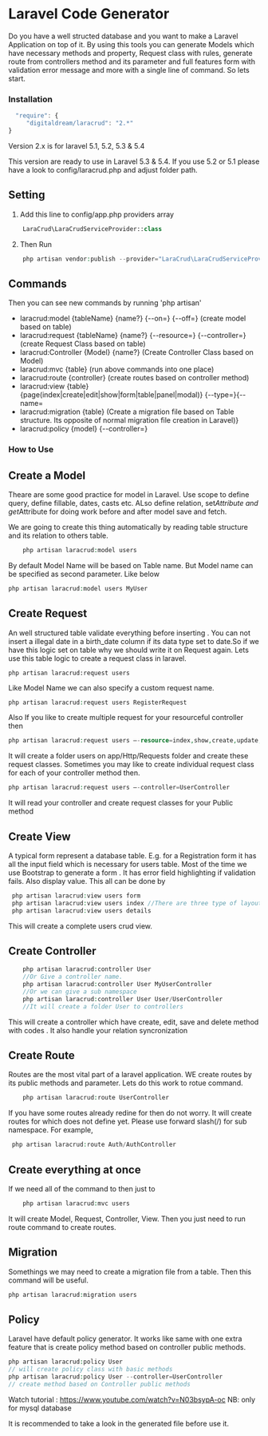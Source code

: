 # Laravel Code Generator

Do you have a well structed database and you want to make a Laravel Application on top of it.
By using this tools you can generate Models which have necessary methods and property, Request class with rules, generate route from controllers method and its parameter and full features form with validation error message and more with a single line of command. So lets start.

### Installation ###
```javascript
  "require": { 
     "digitaldream/laracrud": "2.*"
}
```

Version 2.x is for laravel 5.1, 5.2, 5.3 & 5.4

This version are ready to use in Laravel 5.3 & 5.4. If you use 5.2 or 5.1 please have a look to config/laracrud.php and adjust folder path.

## Setting

01. Add this line to config/app.php providers array
```php
    LaraCrud\LaraCrudServiceProvider::class
``` 
  
02. Then Run
```php
    php artisan vendor:publish --provider="LaraCrud\LaraCrudServiceProvider"
```
    
## Commands
Then you can see new commands by running 'php artisan'

*	laracrud:model {tableName} {name?} {--on=} {--off=} (create model based on table)
*	laracrud:request {tableName} {name?} {--resource=} {--controller=} (create Request Class based on table)
*	laracrud:Controller {Model} {name?} (Create Controller Class based on Model)
*	laracrud:mvc {table} (run above commands into one place)
*	laracrud:route {controller} (create routes based on controller method)
*	laracrud:view {table} {page(index|create|edit|show|form|table|panel|modal)} 
{--type=}{--name=
*	laracrud:migration {table} (Create a migration file based on Table structure. Its opposite of normal migration file creation in Laravel)}
* laracrud:policy {model} {--controller=}



### How to Use



## Create a Model

Theare are some good practice for model in Laravel. Use scope to define query, define fillable, dates, casts etc.
ALso define relation, set*Attribute and get*Attribute for doing work before and after model save and fetch.

We are going to create this thing automatically by reading table structure and its relation to others table.
```php
    php artisan laracrud:model users
```
By default Model Name will be based on Table name. But Model name can be specified as second parameter. Like below
```php
php artisan laracrud:model users MyUser
```  
## Create Request

 An well structured table validate everything before inserting . You can not insert a illegal date in a birth_date column if its data type set to date.So if we have this logic set on table why we should write it on Request again. Lets use this table logic to create a request class in laravel.
 
    php artisan laracrud:request users

Like Model Name we can also specify a custom request name.
```php
php artisan laracrud:request users RegisterRequest
```  
Also If you like to create multiple request for your resourceful controller then 
```php
php artisan laracrud:request users –-resource=index,show,create,update,destroy
```
It will create a folder users on app/Http/Requests folder and create these request classes. 
Sometimes you may like to create individual request class for each of your controller method then. 
```php
php artisan laracrud:request users –-controller=UserController
```
It will read your controller and create request classes for your Public method 


## Create View 

A typical form represent a database table. 
E.g. for a Registration form it has all the input field which is necessary for users table. Most of the time we use 
Bootstrap to generate a form . It has error field highlighting if validation fails. Also display value. This all can be done by
```php  
 php artisan laracrud:view users form
 php artisan laracrud:view users index //There are three type of layout for index page panel,table and tabpan
 php artisan laracrud:view users details
 ```

This will create a complete users crud view. 

## Create Controller
```php 
    php artisan laracrud:controller User
    //Or Give a controller name.
    php artisan laracrud:controller User MyUserController
    //Or we can give a sub namespace
    php artisan laracrud:controller User User/UserController
    //It will create a folder User to controllers
```
This will create a controller which have create, edit, save and delete method with codes .
It also handle your relation syncronization

## Create Route

Routes are the most vital part of a laravel application.
WE create routes by its public methods and parameter. 
Lets do this work to rotue command.
```php 
    php artisan laracrud:route UserController
```
If you have some routes already redine for <controllerName> then do not worry.
It will create routes for which does not define yet. 
Please use forward slash(/) for sub namespace. For example,
```php 
 php artisan laracrud:route Auth/AuthController
```

## Create everything at once

If we need all of the command to then just to
```php 
    php artisan laracrud:mvc users
```
It will create Model, Request, Controller, View.
Then you just need to run route command to create routes.

## Migration

Somethings we may need to create a migration file from a table. Then this command will be useful.
```php 
php artisan laracrud:migration users
```
## Policy
Laravel have default policy generator. It works like same with one extra feature that is create policy method based on controller public methods. 
```php
php artisan laracrud:policy User 
// will create policy class with basic methods
php artisan laracrud:policy User --controller=UserController
// create method based on Controller public methods
```

Watch tutorial :
https://www.youtube.com/watch?v=N03bsypA-oc
NB: only for mysql database

It is recommended to take a look in the generated file before use it.
